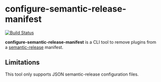 # configure-semantic-release-manifest

[![Build Status]](https://github.com/EricCrosson/configure-semantic-release-manifest/actions/workflows/release.yml)

[build status]: https://github.com/EricCrosson/configure-semantic-release-manifest/actions/workflows/release.yml/badge.svg?event=push

**configure-semantic-release-manifest** is a CLI tool to remove plugins from a [semantic-release] manifest.

[semantic-release]: https://github.com/semantic-release/semantic-release

## Limitations

This tool only supports JSON semantic-release configuration files.
